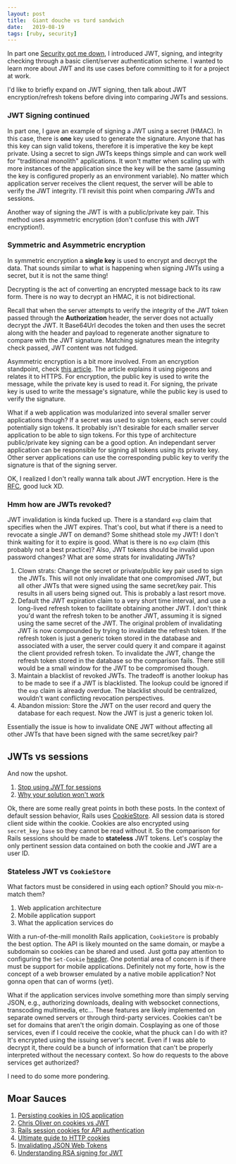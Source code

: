 ```yaml
---
layout: post
title:  Giant douche vs turd sandwich
date:   2019-08-19
tags: [ruby, security]
---
```

In part one [Security got me
down](https://ftlam11.github.io/2019/08/15/security_got_me_down.html), I
introduced JWT, signing, and integrity checking through a basic
client/server authentication scheme. I wanted to learn more about JWT
and its use cases before committing to it for a project at work.

I'd like to briefly expand on JWT signing, then talk about JWT encryption/refresh
tokens before diving into comparing JWTs and sessions.

### JWT Signing continued

In part one, I gave an example of signing a JWT using a secret (HMAC).
In this case, there is **one** key used to generate the signature.
Anyone that has this key can sign valid tokens, therefore it is
imperative the key be kept private. Using a secret to sign JWTs keeps
things simple and can work well for "traditional monolith" applications.
It won't matter when scaling up with more instances of the application
since the key will be the same (assuming the key is configured properly
as an environment variable). No matter which application server receives
the client request, the server will be able to verify the JWT integrity.
I'll revisit this point when comparing JWTs and sessions.

Another way of signing the JWT is with a public/private key pair. This
method uses asymmetric encryption (don't confuse this with JWT
encryption!).

### Symmetric and Asymmetric encryption

In symmetric encryption a **single key** is used to encrypt and decrypt
the data. That sounds similar to what is happening when signing JWTs
using a secret, but it is not the same thing!

Decrypting is the act of converting an encrypted message back to its raw
form. There is no way to decrypt an HMAC, it is not bidirectional.

Recall that when the server attempts to verify the integrity of the JWT
token passed through the **Authorization** header, the server does not
actually decrypt the JWT. It Base64Url decodes the token and then uses
the secret along with the header and payload to regenerate another
signature to compare with the JWT signature. Matching signatures mean
the integrity check passed, JWT content was not fudged.

Asymmetric encryption is a bit more involved. From an encryption
standpoint, check [this
article](https://www.freecodecamp.org/news/https-explained-with-carrier-pigeons-7029d2193351/).
The article explains it using pigeons and relates it to HTTPS. For
encryption, the public key is used to write the message, while the
private key is used to read it. For signing, the private key is used to
write the message's signature, while the public key is used to verify
the signature.

What if a web application was modularized into several smaller server
applications though? If a secret was used to sign tokens, each server
could potentially sign tokens. It probably isn't desirable for each
smaller server application to be able to sign tokens. For this type of
architecture public/private key signing can be a good option. An
independant server application can be responsible for signing all tokens
using its private key. Other server applications can use the
corresponding public key to verify the signature is that of the signing
server.

OK, I realized I don't really wanna talk about JWT encryption. Here is
the [RFC](https://tools.ietf.org/html/rfc7516), good luck XD.

### Hmm how are JWTs revoked?

JWT invalidation is kinda fucked up. There is a standard `exp` claim
that specifies when the JWT expires. That's cool, but what if there is a
need to revocate a single JWT on demand? Some shithead stole my JWT! I
don't think waiting for it to expire is good. What is there is no `exp`
claim (this probably not a best practice)? Also, JWT tokens should be
invalid upon password changes? What are some strats for invalidating JWTs?

1. Clown strats: Change the secret or private/public key pair used to
   sign the JWTs. This will not only invalidate that one compromised
   JWT, but all other JWTs that were signed using the same secret/key
   pair. This results in all users being signed out. This is probably a
   last resort move.
2. Default the JWT expiration claim to a very short time interval, and
   use a long-lived refresh token to facilitate obtaining another JWT.
   I don't think you'd want the refresh token to be another JWT,
   assuming it is signed using the same secret of the JWT. The original
   problem of invalidating JWT is now compounded by trying to invalidate
   the refresh token. If the refresh token is just a generic token
   stored in the database and associated with a user, the server could
   query it and compare it against the client provided refresh token. To
   invalidate the JWT, change the refresh token stored in the database
   so the comparison fails. There still would be a small window for the
   JWT to be compromised though.
3. Maintain a blacklist of revoked JWTs. The tradeoff is another lookup has to
   be made to see if a JWT is blacklisted. The lookup could be ignored
   if the `exp` claim is already overdue. The blacklist should be
   centralized, wouldn't want conflicting revocation perspectives.
4. Abandon mission: Store the JWT on the user record and query the
   database for each request. Now the JWT is just a generic token lol.

Essentially the issue is how to invalidate ONE JWT without affecting all
other JWTs that have been signed with the same secret/key pair?

## JWTs vs sessions

And now the upshot.

1. [Stop using JWT for
   sessions](http://cryto.net/~joepie91/blog/2016/06/13/stop-using-jwt-for-sessions/)
2. [Why your solution won't
   work](http://cryto.net/~joepie91/blog/2016/06/19/stop-using-jwt-for-sessions-part-2-why-your-solution-doesnt-work/)

Ok, there are some really great points in both these posts. In
the context of default session behavior, Rails uses
[CookieStore](https://devdocs.io/rails~5.2/actiondispatch/session/cookiestore).
All session data is stored client side within the cookie. Cookies are
also encrypted using `secret_key_base` so they cannot be read without
it. So the comparison for Rails sessions should be made to **stateless**
JWT tokens. Let's cosplay the only pertinent session data contained on
both the cookie and JWT are a user ID.

### Stateless JWT vs `CookieStore`

What factors must be considered in using each option? Should you
mix-n-match them?

1. Web application architecture
2. Mobile application support
3. What the application services do

With a run-of-the-mill monolith Rails application, `CookieStore` is
probably the best option. The API is likely mounted on the same domain,
or maybe a subdomain so cookies can be shared and used. Just gotta pay
attention to configuring the `Set-Cookie`
[header](https://stackoverflow.com/questions/18492576/share-cookie-between-subdomain-and-domain/23086139#23086139).
One potential area of concern is if there must be support for mobile
applications. Definitely not my forte, how is the concept of a web
browser emulated by a native mobile application? Not gonna open that can
of worms (yet).

What if the application services involve something more than simply
serving JSON, e.g., authorizing downloads, dealing with websocket
connections, transcoding multimedia, etc... These features are likely
implemented on separate owned servers or through third-party services.
Cookies can't be set for domains that aren't the origin domain.
Cosplaying as one of those services, even if I could receive the cookie,
what the phuck can I do with it? It's encrypted using the issuing
server's secret. Even if I was able to decrypt it, there could be a
bunch of information that can't be properly interpreted without the
necessary context. So how do requests to the above services get authorized?

I need to do some more pondering.

## Moar Sauces

1. [Persisting cookies in IOS
   application](https://stackoverflow.com/questions/4597763/persisting-cookies-in-an-ios-application)
2. [Chris Oliver on cookies vs
   JWT](https://gorails.com/forum/cookies-vs-token-for-authentication#forum_post_3348)
3. [Rails session cookies for API
   authentication](https://pragmaticstudio.com/tutorials/rails-session-cookies-for-api-authentication)
4. [Ultimate guide to HTTP
   cookies](https://blog.webf.zone/ultimate-guide-to-http-cookies-2aa3e083dbae)
5. [Invalidating JSON Web
Tokens](https://stackoverflow.com/questions/21978658/invalidating-json-web-tokens?rq=1)
6. [Understanding RSA signing for
   JWT](https://stackoverflow.com/questions/38588319/understanding-rsa-signing-for-jwt)
